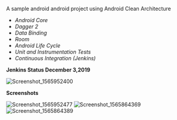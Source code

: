 A sample android android project using Android Clean Architecture

* *Android Core*
* *Dagger 2*
* *Data Binding*
* *Room*
* *Android Life Cycle*
* *Unit and Instrumentation Tests*
* *Continuous Integration (Jenkins)*

**Jenkins Status December 3,2019**

![Screenshot_1565952400](https://user-images.githubusercontent.com/22669874/70225128-589c2880-1746-11ea-8f35-1222185a54f6.png)

**Screenshots**

![Screenshot_1565952477](https://user-images.githubusercontent.com/22669874/63163679-a6651780-c015-11e9-9840-08d582782a2e.png)
![Screenshot_1565864369](https://user-images.githubusercontent.com/22669874/63089124-5ff4b780-bf46-11e9-84ff-135706550daa.png)
![Screenshot_1565864389](https://user-images.githubusercontent.com/22669874/63089127-65520200-bf46-11e9-9811-289078a86d42.png)

